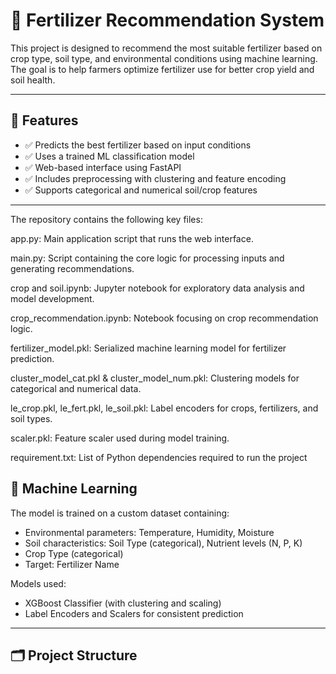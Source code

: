 # 🌾 Fertilizer Recommendation System

This project is designed to recommend the most suitable fertilizer based on crop type, soil type, and environmental conditions using machine learning. The goal is to help farmers optimize fertilizer use for better crop yield and soil health.

---

## 🚀 Features

- ✅ Predicts the best fertilizer based on input conditions
- ✅ Uses a trained ML classification model
- ✅ Web-based interface using FastAPI
- ✅ Includes preprocessing with clustering and feature encoding
- ✅ Supports categorical and numerical soil/crop features

---
The repository contains the following key files:​

app.py: Main application script that runs the web interface.

main.py: Script containing the core logic for processing inputs and generating recommendations.

crop and soil.ipynb: Jupyter notebook for exploratory data analysis and model development.

crop_recommendation.ipynb: Notebook focusing on crop recommendation logic.

fertilizer_model.pkl: Serialized machine learning model for fertilizer prediction.

cluster_model_cat.pkl & cluster_model_num.pkl: Clustering models for categorical and numerical data.

le_crop.pkl, le_fert.pkl, le_soil.pkl: Label encoders for crops, fertilizers, and soil types.

scaler.pkl: Feature scaler used during model training.

requirement.txt: List of Python dependencies required to run the project

## 🧠 Machine Learning

The model is trained on a custom dataset containing:

- Environmental parameters: Temperature, Humidity, Moisture
- Soil characteristics: Soil Type (categorical), Nutrient levels (N, P, K)
- Crop Type (categorical)
- Target: Fertilizer Name

Models used:
- XGBoost Classifier (with clustering and scaling)
- Label Encoders and Scalers for consistent prediction

---

## 🗂️ Project Structure


